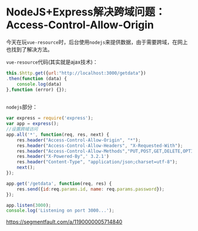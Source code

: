 # NodeJS+Express解决跨域问题：Access-Control-Allow-Origin 

今天在玩`vue-resource`时，后台使用`nodejs`来提供数据，由于需要跨域，在网上也找到了解决方法。

`vue-resource`代码(其实就是ajax技术)：

```js
this.$http.get({url:"http://localhost:3000/getdata"})
.then(function (data) {
    console.log(data)
},function (error) {});
    
```

`nodejs`部分：

```js
var express = require('express');
var app = express();
//设置跨域访问
app.all('*', function(req, res, next) {
    res.header("Access-Control-Allow-Origin", "*");
    res.header("Access-Control-Allow-Headers", "X-Requested-With");
    res.header("Access-Control-Allow-Methods","PUT,POST,GET,DELETE,OPTIONS");
    res.header("X-Powered-By",' 3.2.1')
    res.header("Content-Type", "application/json;charset=utf-8");
    next();
});

app.get('/getdata', function(req, res) {
    res.send({id:req.params.id, name: req.params.password});
});

app.listen(3000);
console.log('Listening on port 3000...');
```





https://segmentfault.com/a/1190000005714840